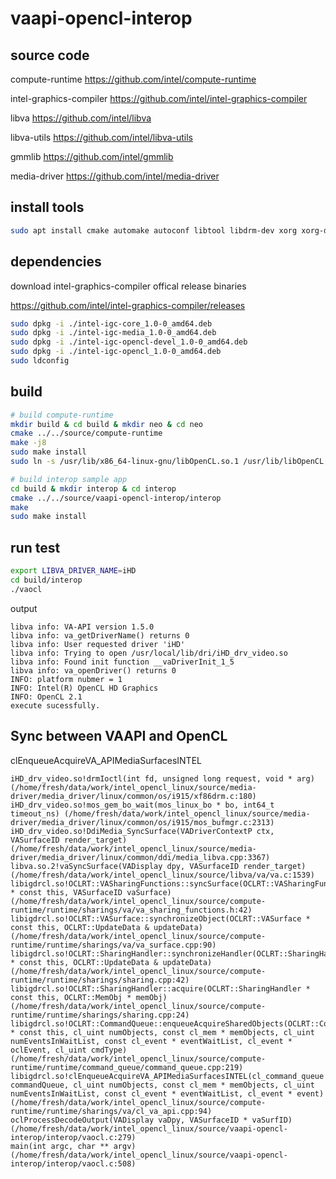 # vaapi-opencl-interop

## source code

compute-runtime https://github.com/intel/compute-runtime

intel-graphics-compiler https://github.com/intel/intel-graphics-compiler

libva https://github.com/intel/libva

libva-utils https://github.com/intel/libva-utils

gmmlib https://github.com/intel/gmmlib

media-driver https://github.com/intel/media-driver

## install tools
```bash
sudo apt install cmake automake autoconf libtool libdrm-dev xorg xorg-dev openbox libx11-dev libgl1-mesa-glx libgl1-mesa-dev
```

## dependencies
download intel-graphics-compiler offical release binaries

https://github.com/intel/intel-graphics-compiler/releases
```bash
sudo dpkg -i ./intel-igc-core_1.0-0_amd64.deb
sudo dpkg -i ./intel-igc-media_1.0-0_amd64.deb
sudo dpkg -i ./intel-igc-opencl-devel_1.0-0_amd64.deb
sudo dpkg -i ./intel-igc-opencl_1.0-0_amd64.deb
sudo ldconfig
```

## build
```bash
# build compute-runtime
mkdir build & cd build & mkdir neo & cd neo
cmake ../../source/compute-runtime
make -j8
sudo make install
sudo ln -s /usr/lib/x86_64-linux-gnu/libOpenCL.so.1 /usr/lib/libOpenCL.so

# build interop sample app
cd build & mkdir interop & cd interop
cmake ../../source/vaapi-opencl-interop/interop
make
sudo make install
```

## run test
```bash
export LIBVA_DRIVER_NAME=iHD
cd build/interop
./vaocl
```
output
```
libva info: VA-API version 1.5.0
libva info: va_getDriverName() returns 0
libva info: User requested driver 'iHD'
libva info: Trying to open /usr/local/lib/dri/iHD_drv_video.so
libva info: Found init function __vaDriverInit_1_5
libva info: va_openDriver() returns 0
INFO: platform nubmer = 1
INFO: Intel(R) OpenCL HD Graphics
INFO: OpenCL 2.1 
execute sucessfully.
```

## Sync between VAAPI and OpenCL

clEnqueueAcquireVA_APIMediaSurfacesINTEL
```
iHD_drv_video.so!drmIoctl(int fd, unsigned long request, void * arg) (/home/fresh/data/work/intel_opencl_linux/source/media-driver/media_driver/linux/common/os/i915/xf86drm.c:180)
iHD_drv_video.so!mos_gem_bo_wait(mos_linux_bo * bo, int64_t timeout_ns) (/home/fresh/data/work/intel_opencl_linux/source/media-driver/media_driver/linux/common/os/i915/mos_bufmgr.c:2313)
iHD_drv_video.so!DdiMedia_SyncSurface(VADriverContextP ctx, VASurfaceID render_target) (/home/fresh/data/work/intel_opencl_linux/source/media-driver/media_driver/linux/common/ddi/media_libva.cpp:3367)
libva.so.2!vaSyncSurface(VADisplay dpy, VASurfaceID render_target) (/home/fresh/data/work/intel_opencl_linux/source/libva/va/va.c:1539)
libigdrcl.so!OCLRT::VASharingFunctions::syncSurface(OCLRT::VASharingFunctions * const this, VASurfaceID vaSurface) (/home/fresh/data/work/intel_opencl_linux/source/compute-runtime/runtime/sharings/va/va_sharing_functions.h:42)
libigdrcl.so!OCLRT::VASurface::synchronizeObject(OCLRT::VASurface * const this, OCLRT::UpdateData & updateData) (/home/fresh/data/work/intel_opencl_linux/source/compute-runtime/runtime/sharings/va/va_surface.cpp:90)
libigdrcl.so!OCLRT::SharingHandler::synchronizeHandler(OCLRT::SharingHandler * const this, OCLRT::UpdateData & updateData) (/home/fresh/data/work/intel_opencl_linux/source/compute-runtime/runtime/sharings/sharing.cpp:42)
libigdrcl.so!OCLRT::SharingHandler::acquire(OCLRT::SharingHandler * const this, OCLRT::MemObj * memObj) (/home/fresh/data/work/intel_opencl_linux/source/compute-runtime/runtime/sharings/sharing.cpp:24)
libigdrcl.so!OCLRT::CommandQueue::enqueueAcquireSharedObjects(OCLRT::CommandQueue * const this, cl_uint numObjects, const cl_mem * memObjects, cl_uint numEventsInWaitList, const cl_event * eventWaitList, cl_event * oclEvent, cl_uint cmdType) (/home/fresh/data/work/intel_opencl_linux/source/compute-runtime/runtime/command_queue/command_queue.cpp:219)
libigdrcl.so!clEnqueueAcquireVA_APIMediaSurfacesINTEL(cl_command_queue commandQueue, cl_uint numObjects, const cl_mem * memObjects, cl_uint numEventsInWaitList, const cl_event * eventWaitList, cl_event * event) (/home/fresh/data/work/intel_opencl_linux/source/compute-runtime/runtime/sharings/va/cl_va_api.cpp:94)
oclProcessDecodeOutput(VADisplay vaDpy, VASurfaceID * vaSurfID) (/home/fresh/data/work/intel_opencl_linux/source/vaapi-opencl-interop/interop/vaocl.c:279)
main(int argc, char ** argv) (/home/fresh/data/work/intel_opencl_linux/source/vaapi-opencl-interop/interop/vaocl.c:508)
```
